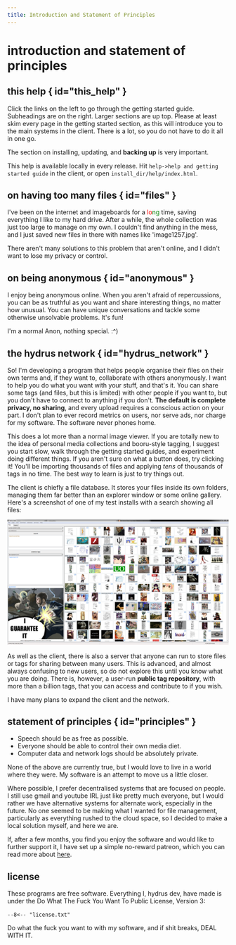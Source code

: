 ```yaml
---
title: Introduction and Statement of Principles  
---
```


# introduction and statement of principles

## this help { id="this_help" }

Click the links on the left to go through the getting started guide. Subheadings are on the right. Larger sections are up top. Please at least skim every page in the getting started section, as this will introduce you to the main systems in the client. There is a lot, so you do not have to do it all in one go.

The section on installing, updating, and **backing up** is very important.

This help is available locally in every release. Hit `help->help and getting started guide` in the client, or open `install_dir/help/index.html`.

## on having too many files { id="files" }

I've been on the internet and imageboards for a <span style="color:red">lo</span><span style="color:green">ng</span> time, saving everything I like to my hard drive. After a while, the whole collection was just too large to manage on my own. I couldn't find anything in the mess, and I just saved new files in there with names like 'image1257.jpg'.

There aren't many solutions to this problem that aren't online, and I didn't want to lose my privacy or control.

## on being anonymous { id="anonymous" }

I enjoy being anonymous online. When you aren't afraid of repercussions, you can be as truthful as you want and share interesting things, no matter how unusual. You can have unique conversations and tackle some otherwise unsolvable problems. It's fun!

I'm a normal Anon, nothing special. :^)

## the hydrus network { id="hydrus_network" }

So! I'm developing a program that helps people organise their files on their own terms and, if they want to, collaborate with others anonymously. I want to help you do what you want with your stuff, and that's it. You can share some tags (and files, but this is limited) with other people if you want to, but you don't have to connect to anything if you don't. **The default is complete privacy, no sharing**, and every upload requires a conscious action on your part. I don't plan to ever record metrics on users, nor serve ads, nor charge for my software. The software never phones home.

This does a lot more than a normal image viewer. If you are totally new to the idea of personal media collections and booru-style tagging, I suggest you start slow, walk through the getting started guides, and experiment doing different things. If you aren't sure on what a button does, try clicking it! You'll be importing thousands of files and applying _tens_ of thousands of tags in no time. The best way to learn is just to try things out.

The client is chiefly a file database. It stores your files inside its own folders, managing them far better than an explorer window or some online gallery. Here's a screenshot of one of my test installs with a search showing all files:

[![](images/example_client.png "WELCOME TO INTERNET")](images/example_client.png)

As well as the client, there is also a server that anyone can run to store files or tags for sharing between many users. This is advanced, and almost always confusing to new users, so do not explore this until you know what you are doing. There is, however, a user-run **public tag repository**, with more than a billion tags, that you can access and contribute to if you wish.

I have many plans to expand the client and the network.

## statement of principles { id="principles" }

*   Speech should be as free as possible.
*   Everyone should be able to control their own media diet.
*   Computer data and network logs should be absolutely private.

None of the above are currently true, but I would love to live in a world where they were. My software is an attempt to move us a little closer.

Where possible, I prefer decentralised systems that are focused on people. I still use gmail and youtube IRL just like pretty much everyone, but I would rather we have alternative systems for alternate work, especially in the future. No one seemed to be making what I wanted for file management, particularly as everything rushed to the cloud space, so I decided to make a local solution myself, and here we are.

If, after a few months, you find you enjoy the software and would like to further support it, I have set up a simple no-reward patreon, which you can read more about [here](support.md).

## license

These programs are free software. Everything I, hydrus dev, have made is under the Do What The Fuck You Want To Public License, Version 3:

``` title="license.txt"
--8<-- "license.txt"
```

Do what the fuck you want to with my software, and if shit breaks, DEAL WITH IT.

